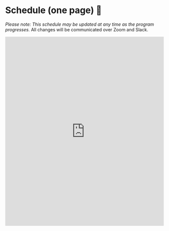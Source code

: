 # Schedule (one page) 📅

_Please note: This schedule may be updated at any time as the program progresses._
All changes will be communicated over Zoom and Slack.


<iframe src="https://docs.google.com/document/d/e/2PACX-1vSlqFm9g5IaacS5RJ35OjlIaRRAbI5SbfZKh0TfVJ-rnxsPJFh6ZH6BMS2GCQWS6naUWbNHbtNDFUDy/pub?embedded=true" frameborder="0" width="100%" height="600"></iframe>

